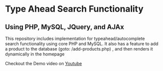 # Type Ahead Search Functionality
## Using PHP, MySQL, JQuery, and AJAx

<p>This repository includes implementation for typeahead/autocomplete search functionality using core PHP and MySQL. It also has a feature to add a product to the database (goto: /add-products.php) , and then renders it dynamically in the homepage </p>

Checkout the Demo video on [Youtube](https://www.youtube.com/watch?v=I-6dGEJMpcU) 
